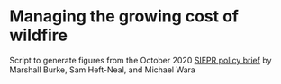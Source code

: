 # Managing the growing cost of wildfire

Script to generate figures from the October 2020  [SIEPR policy brief](https://siepr.stanford.edu/sites/default/files/publications/PolicyBrief-October2020_0.pdf) by Marshall Burke, Sam Heft-Neal, and Michael Wara
